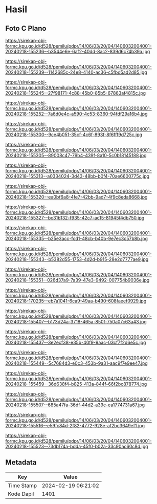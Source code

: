 # Hasil

## Foto C Plano

https://sirekap-obj-formc.kpu.go.id/d528/pemilu/pdpr/14/06/03/20/04/1406032004001-20240218-155236--b3544e6e-6af2-40dd-8ac2-839d6c74b39a.jpg

https://sirekap-obj-formc.kpu.go.id/d528/pemilu/pdpr/14/06/03/20/04/1406032004001-20240218-155239--1142685c-24e8-4140-ac36-c5fbd5ad2d85.jpg

https://sirekap-obj-formc.kpu.go.id/d528/pemilu/pdpr/14/06/03/20/04/1406032004001-20240218-155245--27f98171-4c88-45b0-85b5-67863af4815c.jpg

https://sirekap-obj-formc.kpu.go.id/d528/pemilu/pdpr/14/06/03/20/04/1406032004001-20240218-155252--7a6d0e4c-a590-4c53-8360-94fdf29a16b4.jpg

https://sirekap-obj-formc.kpu.go.id/d528/pemilu/pdpr/14/06/03/20/04/1406032004001-20240218-155300--9ce4b051-35cf-4c6f-893f-8f6fff9d725c.jpg

https://sirekap-obj-formc.kpu.go.id/d528/pemilu/pdpr/14/06/03/20/04/1406032004001-20240218-155305--89008c47-79b4-439f-8a10-5c0b18145188.jpg

https://sirekap-obj-formc.kpu.go.id/d528/pemilu/pdpr/14/06/03/20/04/1406032004001-20240218-155313--a0334024-3d43-48bb-b0f4-70ae6600775c.jpg

https://sirekap-obj-formc.kpu.go.id/d528/pemilu/pdpr/14/06/03/20/04/1406032004001-20240218-155320--ea0bf6a8-4fe7-42bb-9ad7-4f9c8eda8668.jpg

https://sirekap-obj-formc.kpu.go.id/d528/pemilu/pdpr/14/06/03/20/04/1406032004001-20240218-155327--bc31b132-f935-42c7-ac15-81945f4db750.jpg

https://sirekap-obj-formc.kpu.go.id/d528/pemilu/pdpr/14/06/03/20/04/1406032004001-20240218-155335--b25e3acc-fcd1-48cb-b40b-9e7ec3c57b8b.jpg

https://sirekap-obj-formc.kpu.go.id/d528/pemilu/pdpr/14/06/03/20/04/1406032004001-20240218-155343--b5382d55-1753-4d2d-b915-28e2d7777ae9.jpg

https://sirekap-obj-formc.kpu.go.id/d528/pemilu/pdpr/14/06/03/20/04/1406032004001-20240218-155351--026d37a9-7a39-47e3-9492-007754b9036e.jpg

https://sirekap-obj-formc.kpu.go.id/d528/pemilu/pdpr/14/06/03/20/04/1406032004001-20240218-170235--eb7a1041-6ca9-49aa-b490-608faeef0929.jpg

https://sirekap-obj-formc.kpu.go.id/d528/pemilu/pdpr/14/06/03/20/04/1406032004001-20240218-155407--b173d24a-3718-465a-850f-750a07c63a43.jpg

https://sirekap-obj-formc.kpu.go.id/d528/pemilu/pdpr/14/06/03/20/04/1406032004001-20240218-155437--3e2ecf38-e35b-40f9-9aac-03cf7f2d6e5c.jpg

https://sirekap-obj-formc.kpu.go.id/d528/pemilu/pdpr/14/06/03/20/04/1406032004001-20240218-155449--5c7684d3-e0c3-453b-9a31-aac9f7e9ee47.jpg

https://sirekap-obj-formc.kpu.go.id/d528/pemilu/pdpr/14/06/03/20/04/1406032004001-20240218-155459--36d638f4-b825-413a-844f-66f2bc878774.jpg

https://sirekap-obj-formc.kpu.go.id/d528/pemilu/pdpr/14/06/03/20/04/1406032004001-20240218-155507--685a47fa-36df-44d2-a39c-ea1774731a67.jpg

https://sirekap-obj-formc.kpu.go.id/d528/pemilu/pdpr/14/06/03/20/04/1406032004001-20240218-155516--e59fc84d-2f82-4772-928e-af2bc3649ef1.jpg

https://sirekap-obj-formc.kpu.go.id/d528/pemilu/pdpr/14/06/03/20/04/1406032004001-20240218-155523--73db174a-bdda-45f0-b02a-33c90ac60c8d.jpg


## Metadata

| Key        | Value               |
| ---------- | ------------------- |
| Time Stamp | 2024-02-19 06:21:02 |
| Kode Dapil | 1401                |



